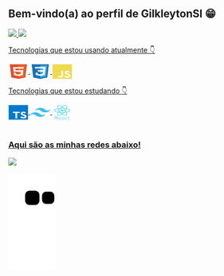 ## Bem-vindo(a) ao perfil de GilkleytonSI 😁

 <div>
   <a href="https://github.com/GilkleytonSI">
   <img height="180em" src="https://github-readme-stats.vercel.app/api?username=GilkleytonSI&show_icons=true&theme=tokyonight&include_all_commits=true&count_private=true"/>
   <img height="180em" src="https://github-readme-stats.vercel.app/api/top-langs/?username=GilkleytonSI&layout=compact&langs_count=6&theme=tokyonight"/>

</div>
<div style="display: inline_block">
 <p>Tecnologias que estou usando atualmente 👇</p>
  <img align="center" alt="HTML" height="30" width="40" src="https://raw.githubusercontent.com/devicons/devicon/master/icons/html5/html5-original.svg">
  <img align="center" alt="CSS" height="30" width="40" src="https://raw.githubusercontent.com/devicons/devicon/master/icons/css3/css3-original.svg">
  <img align="center" alt="Js" height="30" width="40" src="https://raw.githubusercontent.com/devicons/devicon/master/icons/javascript/javascript-plain.svg">
</div>
<div style="display: inline_block">
 <p>Tecnologias que estou estudando 👇</p>
  <img align="center" alt="Typescript" height="30" width="40" src="https://raw.githubusercontent.com/devicons/devicon/master/icons/typescript/typescript-original.svg">
  <img align="center" alt="TailwindCSS" height="30" width="40" src="https://raw.githubusercontent.com/devicons/devicon/master/icons/tailwindcss/tailwindcss-original.svg">
  <img align="center" alt="ReactJS" height="30" width="40" src="./icones/react.svg">
</div>
 
 <br>
 
  ### Aqui são as minhas redes abaixo!
 
<div> 
 <a href="https://www.linkedin.com/in/gilkleyton-rodrigues/" target="_blank"><img src="https://img.shields.io/badge/-LinkedIn-%230077B5?style=for-the-badge&logo=linkedin&logoColor=white" target="_blank"></a> 
 
  ![Snake animation](https://github.com/GilkleytonSI/GilkleytonSI/blob/output/github-contribution-grid-snake.svg)

</div>
